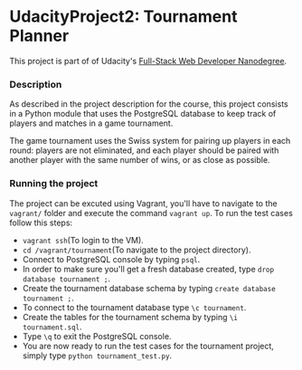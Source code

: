 # UdacityProject2: Tournament Planner

This project is part of of Udacity's [Full-Stack Web Developer Nanodegree](https://www.udacity.com/course/nd004).

### Description

As described in the project description for the course, this project consists in a Python module that uses the PostgreSQL database to keep track of players and matches in a game tournament.

The game tournament uses the Swiss system for pairing up players in each round: players are not eliminated, and each player should be paired with another player with the same number of wins, or as close as possible.

### Running the project

The project can be excuted using Vagrant, you'll have to navigate to the `vagrant/` folder and execute the command `vagrant up`.
To run the test cases follow this steps:

- `vagrant ssh`(To login to the VM).
- `cd /vagrant/tournament`(To navigate to the project directory).
- Connect to PostgreSQL console by typing `psql`.
- In order to make sure you'll get a fresh database created, type `drop database tournament ;`.
- Create the tournament database schema by typing `create database tournament ;`.
- To connect to the tournament database type `\c tournament`.
- Create the tables for the tournament schema by typing  `\i tournament.sql`.
- Type `\q` to exit the PostgreSQL console.
- You are now ready to run the test cases for the tournament project, simply type `python tournament_test.py`.
